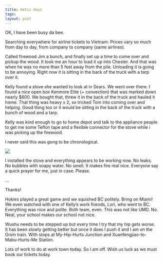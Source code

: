 ```yaml
---
title: Hetic days
tags:
layout: post
---
```

OK, I have been busy da bee.

Searching everywhere for airline tickets to Vietnam.  Prices vary so much from day to day, from company to company (same airlines).

Called firewood Jim a bunch, and finally set up a time to come over and pickup the wood.  It took me an hour to load it up into Chester.  And that was when he was no more than 5 feet away from the pile.  Unloading it is going to be annoying.  Right now it is sitting in the back of the truck with a tarp over it.

Kelly found a stove she wanted to look at in Sears.  We went over there.  I found a nice open box Kenmore Elite (+ convection) that was marked down nearly $600.  We bought that, threw it in the back of the truck and hauled it home.  That thing was heavy x 2, so tricked Tom into coming over and helping.  Good thing too or it would be sitting in the back of the truck with a bunch of wood and a tarp.

Kelly was kind enough to go to home depot and talk to the appliance people to get me some Teflon tape and a flexible connector for the stove while i was picking up the firewood.

I never said this was gong to be chronological.

<img src="http://photos.fuzzymonk.com/blog/image/595/Stove.jpg" />

I installed the stove and everything appears to be working now.  No leaks.  No bubbles with soapy water.  No smell. It makes fire real nice. Everyone say a quick prayer for me, just in case.  Please.

...

Thanks!

Hokies played a great game and we squished BC politely.  Bring on Miami!  We even watched with one of Kelly’s work friends, Lori, who went to BC.  Everything was nice and polite.  Both team, even.  This was not like UMD.  No. Neal, your school makes our school not nice.

Wushu needs to be stepped up but every time I try that my hip gets worse.  It has been slowly getting better but once it does I push it and I am on the Groin train.  With stops at My-Hip-Hurts Junction and Xuanfengjiao-to-Mabu-Hurts-Me Station.

Lots of work to do at work town today. So I am off.  Wish us luck as we must book our tickets today.

